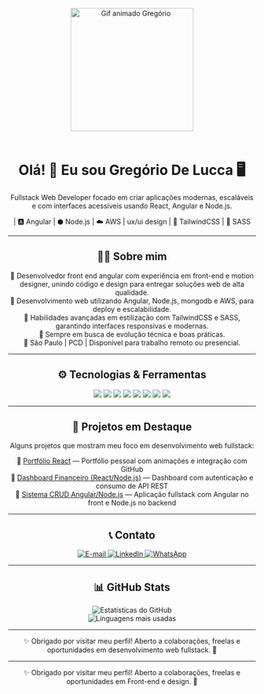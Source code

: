 <div align="center">
  <img 
    src="https://camo.githubusercontent.com/2366b34bb903c09617990fb5fff4622f3e941349e846ddb7e73df872a9d21233/68747470733a2f2f63646e2e6472696262626c652e636f6d2f75736572732f3733303730332f73637265656e73686f74732f363538313234332f6176656e746f2e676966" 
    alt="Gif animado Gregório" 
    width="250" 
    style="margin-bottom: 20px;"
  />
  <h1>Olá! 👋 Eu sou Gregório De Lucca 🖥️</h1>
  <p>Fullstack Web Developer focado em criar aplicações modernas, escaláveis e com interfaces acessíveis usando React, Angular e Node.js.</p>

  <p>
     | 🅰️ Angular | ⬢ Node.js | ☁️ AWS | ux/ui design | 🎨 TailwindCSS | 💅 SASS
  </p>
</div>

---

<div align="center">
  <h2>👨‍💻 Sobre mim</h2>
  <p>
    🎯 Desenvolvedor front end angular  com experiência em front-end e motion designer, unindo código e design para entregar soluções web de alta qualidade.<br />
    💼 Desenvolvimento web  utilizando  Angular, Node.js, mongodb  e AWS, para deploy e escalabilidade.<br />
    🎨 Habilidades avançadas em estilização com TailwindCSS e SASS, garantindo interfaces responsivas e modernas.<br />
    🚀 Sempre em busca de evolução técnica e boas práticas.<br />
    📍 São Paulo | PCD | Disponível para trabalho remoto ou presencial.
  </p>
</div>

---

<div align="center">
  <h2>⚙️ Tecnologias & Ferramentas</h2>
  <p align="center">
    <img src="https://img.shields.io/badge/Typescript-20232A?style=for-the-badge&logo=typescript&logoColor=61DAFB" />
    <img src="https://img.shields.io/badge/Angular-DD0031?style=for-the-badge&logo=angular&logoColor=white" />
    <img src="https://img.shields.io/badge/Node.js-339933?style=for-the-badge&logo=node.js&logoColor=white" />
    <img src="https://img.shields.io/badge/AWS-232F3E?style=for-the-badge&logo=amazonaws&logoColor=white" />
    <img src="https://img.shields.io/badge/TailwindCSS-06B6D4?style=for-the-badge&logo=tailwind-css&logoColor=white" />
    <img src="https://img.shields.io/badge/SASS-CC6699?style=for-the-badge&logo=sass&logoColor=white" />
    <img src="https://img.shields.io/badge/HTML5-E34F26?style=for-the-badge&logo=html5&logoColor=white" />
    <img src="https://img.shields.io/badge/CSS3-1572B6?style=for-the-badge&logo=css3&logoColor=white" />
  </p>
</div>

---

<div align="center">
  <h2>🌟 Projetos em Destaque</h2>
  <p>Alguns projetos que mostram meu foco em desenvolvimento web fullstack:</p>

  🔗 [Portfólio React](https://seu-link-portfolio.vercel.app) — Portfólio pessoal com animações e integração com GitHub<br />
  🔗 [Dashboard Financeiro (React/Node.js)](https://github.com/seuusuario/dashboard-financeiro) — Dashboard com autenticação e consumo de API REST<br />
  🔗 [Sistema CRUD Angular/Node.js](https://github.com/seuusuario/sistema-crud-angular-node) — Aplicação fullstack com Angular no front e Node.js no backend
</div>

---

<div align="center">
  <h2>📞 Contato</h2>
  <p>
    <a href="mailto:gregoriodelucca@gmail.com">
      <img src="https://img.shields.io/badge/Gmail-EA4335?style=for-the-badge&logo=gmail&logoColor=white" alt="E-mail" />
    </a>
    <a href="https://www.linkedin.com/in/gregoriodelucca">
      <img src="https://img.shields.io/badge/LinkedIn-0077B5?style=for-the-badge&logo=linkedin&logoColor=white" alt="LinkedIn" />
    </a>
    <a href="https://wa.me/5511971108462">
      <img src="https://img.shields.io/badge/WhatsApp-25D366?style=for-the-badge&logo=whatsapp&logoColor=white" alt="WhatsApp" />
    </a>
  </p>
</div>

---

<div align="center">
  <h2>📊 GitHub Stats</h2>
  <p>
    <img src="https://github-readme-stats.vercel.app/api?username=gregoriodelucca&show_icons=true&theme=radical" alt="Estatísticas do GitHub" /><br />
    <img src="https://github-readme-stats.vercel.app/api/top-langs/?username=gregoriodelucca&layout=compact&theme=radical" alt="Linguagens mais usadas" />
  </p>
</div>

---

<div align="center">
  ✨ Obrigado por visitar meu perfil! Aberto a colaborações, freelas e oportunidades em desenvolvimento web fullstack. 🚀
</div>

  </p>
</div>

---

<div align="center">
  ✨ Obrigado por visitar meu perfil! Aberto a colaborações, freelas e oportunidades em Front-end e design. 🚀
</div>
